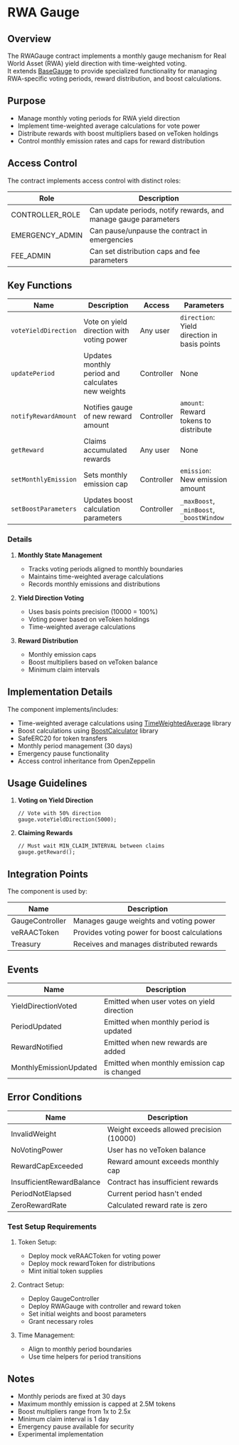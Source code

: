 # RWA Gauge

## Overview

The RWAGauge contract implements a monthly gauge mechanism for Real World Asset (RWA) yield direction with time-weighted voting.  
It extends [BaseGauge](core/governance/gauges/BaseGauge.md) to provide specialized functionality for managing RWA-specific voting periods, reward distribution, and boost calculations.

## Purpose

- Manage monthly voting periods for RWA yield direction
- Implement time-weighted average calculations for vote power
- Distribute rewards with boost multipliers based on veToken holdings
- Control monthly emission rates and caps for reward distribution

## Access Control

The contract implements access control with distinct roles:

| Role | Description |
|------|-------------|
| CONTROLLER_ROLE | Can update periods, notify rewards, and manage gauge parameters |
| EMERGENCY_ADMIN | Can pause/unpause the contract in emergencies |
| FEE_ADMIN | Can set distribution caps and fee parameters |

## Key Functions

| Name | Description | Access | Parameters |
|------|-------------|---------|------------|
| `voteYieldDirection` | Vote on yield direction with voting power | Any user | `direction`: Yield direction in basis points |
| `updatePeriod` | Updates monthly period and calculates new weights | Controller | None |
| `notifyRewardAmount` | Notifies gauge of new reward amount | Controller | `amount`: Reward tokens to distribute |
| `getReward` | Claims accumulated rewards | Any user | None |
| `setMonthlyEmission` | Sets monthly emission cap | Controller | `emission`: New emission amount |
| `setBoostParameters` | Updates boost calculation parameters | Controller | `_maxBoost`, `_minBoost`, `_boostWindow` |

### Details

1. **Monthly State Management**
   - Tracks voting periods aligned to monthly boundaries
   - Maintains time-weighted average calculations
   - Records monthly emissions and distributions

2. **Yield Direction Voting**
   - Uses basis points precision (10000 = 100%)
   - Voting power based on veToken holdings
   - Time-weighted average calculations

3. **Reward Distribution**
   - Monthly emission caps
   - Boost multipliers based on veToken balance
   - Minimum claim intervals

## Implementation Details

The component implements/includes:

- Time-weighted average calculations using [TimeWeightedAverage](core/libraries/math/TimeWeightedAverage) library
- Boost calculations using [BoostCalculator](core/libraries/governance/BoostCalculator) library
- SafeERC20 for token transfers
- Monthly period management (30 days)
- Emergency pause functionality
- Access control inheritance from OpenZeppelin

## Usage Guidelines

1. **Voting on Yield Direction**
   ```solidity
   // Vote with 50% direction
   gauge.voteYieldDirection(5000);
   ```

2. **Claiming Rewards**
   ```solidity
   // Must wait MIN_CLAIM_INTERVAL between claims
   gauge.getReward();
   ```

## Integration Points

The component is used by:

| Name | Description |
|------|-------------|
| GaugeController | Manages gauge weights and voting power |
| veRAACToken | Provides voting power for boost calculations |
| Treasury | Receives and manages distributed rewards |

## Events

| Name | Description |
|------|-------------|
| YieldDirectionVoted | Emitted when user votes on yield direction |
| PeriodUpdated | Emitted when monthly period is updated |
| RewardNotified | Emitted when new rewards are added |
| MonthlyEmissionUpdated | Emitted when monthly emission cap is changed |

## Error Conditions

| Name | Description |
|------|-------------|
| InvalidWeight | Weight exceeds allowed precision (10000) |
| NoVotingPower | User has no veToken balance |
| RewardCapExceeded | Reward amount exceeds monthly cap |
| InsufficientRewardBalance | Contract has insufficient rewards |
| PeriodNotElapsed | Current period hasn't ended |
| ZeroRewardRate | Calculated reward rate is zero |

### Test Setup Requirements

1. Token Setup:
   - Deploy mock veRAACToken for voting power
   - Deploy mock rewardToken for distributions
   - Mint initial token supplies

2. Contract Setup:
   - Deploy GaugeController
   - Deploy RWAGauge with controller and reward token
   - Set initial weights and boost parameters
   - Grant necessary roles

3. Time Management:
   - Align to monthly period boundaries
   - Use time helpers for period transitions

## Notes

- Monthly periods are fixed at 30 days
- Maximum monthly emission is capped at 2.5M tokens
- Boost multipliers range from 1x to 2.5x
- Minimum claim interval is 1 day
- Emergency pause available for security
- Experimental implementation